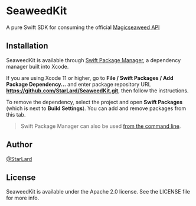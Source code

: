 # SeaweedKit
A pure Swift SDK for consuming the official [Magicseaweed API](https://magicseaweed.com/docs/developers/59/api/9905/)

## Installation

SeaweedKit is available through [Swift Package Manager](https://swift.org/package-manager/), a dependency manager built into Xcode.

If you are using Xcode 11 or higher, go to **File / Swift Packages / Add Package Dependency...** and enter package repository URL **https://github.com/StarLard/SeaweedKit.git**, then follow the instructions.

To remove the dependency, select the project and open **Swift Packages** (which is next to **Build Settings**). You can add and remove packages from this tab.

> Swift Package Manager can also be used [from the command line](https://swift.org/package-manager/).

## Author

[@StarLard](https://twitter.com/CalebFriden)

## License

SeaweedKit is available under the Apache 2.0 license. See the LICENSE file for more info.
